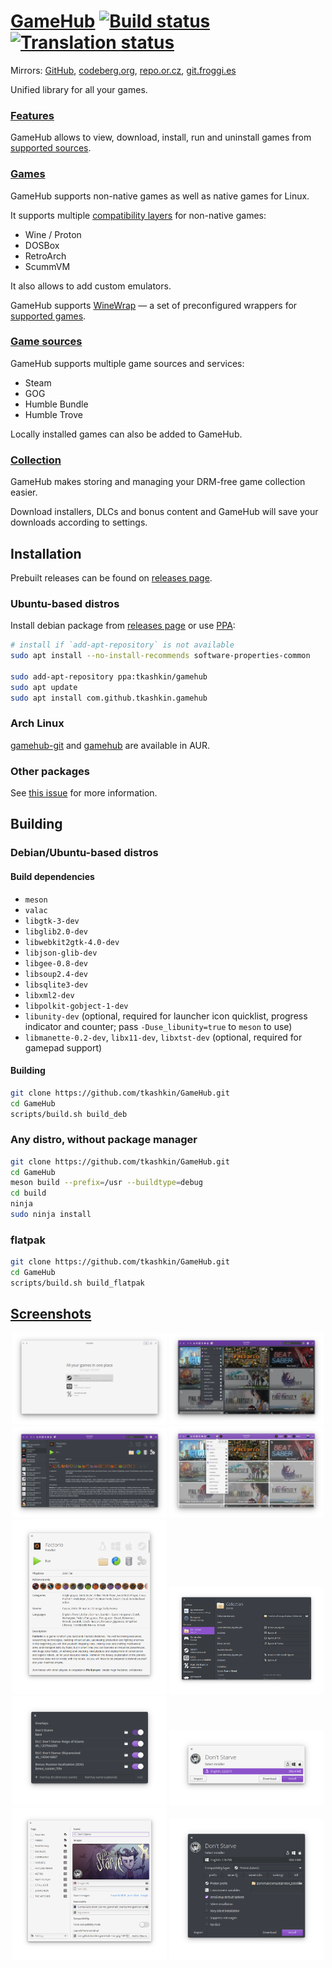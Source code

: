 # [GameHub](https://tkashkin.tk/projects/gamehub) [![Build status](https://ci.appveyor.com/api/projects/status/cgw5hc4kos4uvmy9/branch/master?svg=true)](https://ci.appveyor.com/project/tkashkin/gamehub/branch/master) [![Translation status](https://hosted.weblate.org/widgets/gamehub/-/translations/svg-badge.svg)](https://hosted.weblate.org/engage/gamehub/?utm_source=widget)
Mirrors: [GitHub](https://github.com/tkashkin/GameHub), [codeberg.org](https://codeberg.org/tkashkin/GameHub), [repo.or.cz](https://repo.or.cz/GameHub.git), [git.froggi.es](https://git.froggi.es/tkashkin/gamehub)

Unified library for all your games.

### [Features](https://tkashkin.tk/projects/gamehub/#/features)
GameHub allows to view, download, install, run and uninstall games from [supported sources](#game-sources).

### [Games](https://tkashkin.tk/projects/gamehub/#/games)
GameHub supports non-native games as well as native games for Linux.

It supports multiple [compatibility layers](https://github.com/tkashkin/GameHub/wiki/Compatibility-layers) for non-native games:
* Wine / Proton
* DOSBox
* RetroArch
* ScummVM

It also allows to add custom emulators.

GameHub supports [WineWrap](https://www.gog.com/forum/general/adamhms_linux_wine_wrappers_news_faq_discussion/post1) — a set of preconfigured wrappers for [supported games](https://www.gog.com/forum/general/adamhms_linux_wine_wrappers_news_faq_discussion/post3).

### [Game sources](https://tkashkin.tk/projects/gamehub/#/sources)
GameHub supports multiple game sources and services:
* Steam
* GOG
* Humble Bundle
* Humble Trove

Locally installed games can also be added to GameHub.

### [Collection](https://tkashkin.tk/projects/gamehub/#/collection)
GameHub makes storing and managing your DRM-free game collection easier.

Download installers, DLCs and bonus content and GameHub will save your downloads according to settings.

## Installation
Prebuilt releases can be found on [releases page](https://github.com/tkashkin/GameHub/releases).

### Ubuntu-based distros
Install debian package from [releases page](https://github.com/tkashkin/GameHub/releases) or use [PPA](https://launchpad.net/~tkashkin/+archive/ubuntu/gamehub):
```bash
# install if `add-apt-repository` is not available
sudo apt install --no-install-recommends software-properties-common

sudo add-apt-repository ppa:tkashkin/gamehub
sudo apt update
sudo apt install com.github.tkashkin.gamehub
```

### Arch Linux
[gamehub-git](https://aur.archlinux.org/packages/gamehub-git/) and [gamehub](https://aur.archlinux.org/packages/gamehub/) are available in AUR.

### Other packages
See [this issue](https://github.com/tkashkin/GameHub/issues/156) for more information.

## Building

### Debian/Ubuntu-based distros

#### Build dependencies
* `meson`
* `valac`
* `libgtk-3-dev`
* `libglib2.0-dev`
* `libwebkit2gtk-4.0-dev`
* `libjson-glib-dev`
* `libgee-0.8-dev`
* `libsoup2.4-dev`
* `libsqlite3-dev`
* `libxml2-dev`
* `libpolkit-gobject-1-dev`
* `libunity-dev` (optional, required for launcher icon quicklist, progress indicator and counter; pass `-Duse_libunity=true` to `meson` to use)
* `libmanette-0.2-dev`, `libx11-dev`, `libxtst-dev` (optional, required for gamepad support)

#### Building
```bash
git clone https://github.com/tkashkin/GameHub.git
cd GameHub
scripts/build.sh build_deb
```

### Any distro, without package manager
```bash
git clone https://github.com/tkashkin/GameHub.git
cd GameHub
meson build --prefix=/usr --buildtype=debug
cd build
ninja
sudo ninja install
```

### flatpak
```bash
git clone https://github.com/tkashkin/GameHub.git
cd GameHub
scripts/build.sh build_flatpak
```

## [Screenshots](https://tkashkin.tk/projects/gamehub/#/screenshots)
<p align="center"><img src="data/screenshots/light/welcome.png?raw=true" width="49%" /> <img src="data/screenshots/dark/grid.png?raw=true" width="49%" /><img src="data/screenshots/dark/list.png?raw=true" width="49%" /> <img src="data/screenshots/light/grid_controller.png?raw=true" width="49%" /><img src="data/screenshots/light/details.png?raw=true" width="49%" /> <img src="data/screenshots/dark/settings_collection.png?raw=true" width="49%" /><img src="data/screenshots/dark/overlays.png?raw=true" width="49%" /> <img src="data/screenshots/light/install.png?raw=true" width="49%" /><img src="data/screenshots/light/properties.png?raw=true" width="49%" /> <img src="data/screenshots/dark/install_compat.png?raw=true" width="49%" /></p>
